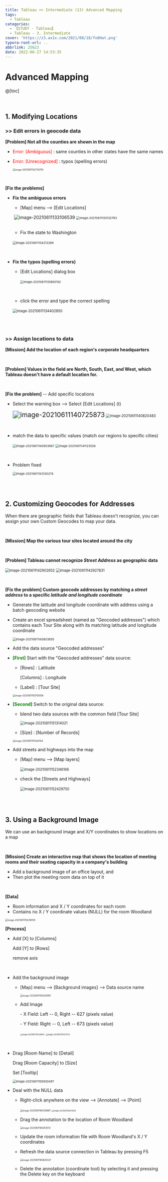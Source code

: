 ```yaml
---
title: Tableau >> Intermediate (13) Advanced Mapping
tags:
  - Tableau
categories:
  - 【STUDY - Tableau】
  - Tableau - 3. Intermediate
cover: 'https://z3.ax1x.com/2021/08/18/fo8Hat.png'
typora-root-url: ..
abbrlink: 25623
date: 2022-06-27 14:53:35
---
```


# Advanced Mapping

@[toc]

<br />

## **1. Modifying Locations**

### \>> Edit errors in geocode data

**[Problem] Not all the counties are shown in the map**

* <font color = 'red'>Error: [Ambiguous]</font> : same counties in other states have the same names

* <font color = 'red'>Error: [Unrecognized]</font> : typos (spelling errors)

  <img src="/images/S-Tableau-Intermediate-13-Advanced-Mapping/image-20210611142730705.png" alt="image-20210611142730705" style="zoom: 50%;" /> 

<br />

**[Fix the problems]**

* **Fix the ambiguous errors**

  * [Map] menu --> [Edit Locations]

  ​				![image-20210611133106539](/images/S-Tableau-Intermediate-13-Advanced-Mapping/image-20210611133106539.png) 	<img class = "inline-img"  src="/images/S-Tableau-Intermediate-13-Advanced-Mapping/image-20210611133132793-16563139674001.png" alt="image-20210611133132793" style="zoom:67%;" />

  <br />

  * Fix the state to Washington

  ​								<img src="/images/S-Tableau-Intermediate-13-Advanced-Mapping/image-20210611134212289.png" alt="image-20210611134212289" style="zoom:67%;" /> 

  <br />

* **Fix the typos (spelling errors)**

  * [Edit Locations] dialog box

    ​						<img src="/images/S-Tableau-Intermediate-13-Advanced-Mapping/image-20210611135850152.png" alt="image-20210611135850152" style="zoom:67%;" /> 

    <br />

  * click the error and type the correct spelling

  ​								<img src="/images/S-Tableau-Intermediate-13-Advanced-Mapping/image-20210611134402850.png" alt="image-20210611134402850" style="zoom: 80%;" /> 

<br />

<br />

### \>> Assign locations to data

**[Mission] Add the location of each region's corporate headquarters**

<br />

**[Problem] Values in the field are North, South, East, and West, which Tableau doesn't have a default location for.**

<br />

**[Fix the problem]** -- Add specific locations

* Select the warning box --> Select [Edit Locations] (t)

  <img class = "inline-img" src="/images/S-Tableau-Intermediate-13-Advanced-Mapping/image-20210611140725873.png" alt="image-20210611140725873" style="zoom:150%;" /> <img class = "inline-img" src="/images/S-Tableau-Intermediate-13-Advanced-Mapping/image-20210611140820483-16563139806243.png" alt="image-20210611140820483" style="zoom:80%;" />

  <br />

* match the data to specific values (match our regions to specific cities)

  <img src="/images/S-Tableau-Intermediate-13-Advanced-Mapping/image-20210611140903967.png" alt="image-20210611140903967" style="zoom: 67%;" />	<img src="/images/S-Tableau-Intermediate-13-Advanced-Mapping/image-20210611141123526-16563139852945.png" alt="image-20210611141123526" style="zoom: 67%;" />

  <br />

* Problem fixed

  <img src="/images/S-Tableau-Intermediate-13-Advanced-Mapping/image-20210611141330274.png" alt="image-20210611141330274" style="zoom: 67%;" /> 

<br />

<br />

## **2. Customizing Geocodes for Addresses**

When there are geographic fields that Tableau doesn't recognize, you can assign your own Custom Geocodes to map your data.

<br />

**[Mission] Map the various tour sites located around the city**

<br />

**[Problem] Tableau cannot recognize *Street Address* as geographic data** 

​																<img src="/images/S-Tableau-Intermediate-13-Advanced-Mapping/image-20210611142902652.png" alt="image-20210611142902652" style="zoom:80%;" />		<img src="/images/S-Tableau-Intermediate-13-Advanced-Mapping/image-20210611142927831-16563139932607.png" alt="image-20210611142927831" style="zoom:80%;" />

<br />

**[Fix the problem] Custom geocode addresses by matching a *street address* to a specific *latitude and longitude coordinate***

* Generate the latitude and longitude coordinate with address using a batch geocoding website

* Create an excel spreadsheet (named as "Geocoded addresses") which contains each Tour Site along with its matching latitude and longitude coordinate

  <img src="/images/S-Tableau-Intermediate-13-Advanced-Mapping/image-20210611145803655.png" alt="image-20210611145803655" style="zoom:67%;" />

* Add the data source "Geocoded addresses"

* **<font color = 'green'>[First]</font>** Start with the "Geocoded addresses" data source:

  * [Rows] : Latitude

    [Columns] : Longitude

  * [Label] : [Tour Site]

  <img src="/images/S-Tableau-Intermediate-13-Advanced-Mapping/image-20210611150700556.png" alt="image-20210611150700556" style="zoom:50%;" />

  <br />

* **<font color = 'green'>[Second]</font>** Switch to the original data source:

  * blend two data sources with the common field [Tour Site]

    <img src="/images/S-Tableau-Intermediate-13-Advanced-Mapping/image-20210611151314021.png" alt="image-20210611151314021" style="zoom:80%;" />

  * [Size] : [Number of Records]

  <img src="/images/S-Tableau-Intermediate-13-Advanced-Mapping/image-20210611151444104.png" alt="image-20210611151444104" style="zoom:50%;" />

  <br />

* Add streets and highways into the map

  * [Map] menu --> [Map layers]

    ​			<img src="/images/S-Tableau-Intermediate-13-Advanced-Mapping/image-20210611152346166.png" alt="image-20210611152346166" style="zoom:80%;" /> 

  * check the [Streets and Highways]

    ​			<img src="/images/S-Tableau-Intermediate-13-Advanced-Mapping/image-20210611152429750.png" alt="image-20210611152429750" style="zoom:80%;" /> 

<br />

<br />

## **3. Using a Background Image**

We can use an background image and X/Y coordinates to show locations  on a map

<br />

**[Mission] Create an interactive map that shows the location of meeting rooms and their seating capacity in a company's building**

* Add a background image of an office layout, and 
* Then plot the meeting room data on top of it

<br />

**[Data]**

* Room information and X / Y coordinates for each room
* Contains no X / Y coordinate values (NULL) for the room Woodland

<img src="/images/S-Tableau-Intermediate-13-Advanced-Mapping/image-20210611154316516.png" alt="image-20210611154316516" style="zoom: 50%;" />

<br />

**[Process]**

* Add [X] to [Columns]

  Add [Y] to [Rows]

  remove axis

  <br />

* Add the background image

  * [Map] menu --> [Background images] --> Data source name

    <img src="/images/S-Tableau-Intermediate-13-Advanced-Mapping/image-20210611155035997.png" alt="image-20210611155035997" style="zoom: 50%;" />

  * Add Image

    \- X Field:  Left -- 0, Right -- 627 (pixels value) 

    \- Y Field:  Right -- 0, Left -- 673 (pixels value)

     <img src="/images/S-Tableau-Intermediate-13-Advanced-Mapping/image-20210611155349612-16563141127019.png" alt="image-20210611155349612" style="zoom:40%;" />	<img src="/images/S-Tableau-Intermediate-13-Advanced-Mapping/image-20210611155531723.png" alt="image-20210611155531723" style="zoom:40%;" />

  <br />

* Drag [Room Name] to [Detail]

  Drag [Room Capacity] to [Size]

  Set [Tooltip]

  <img src="/images/S-Tableau-Intermediate-13-Advanced-Mapping/image-20210611155930497.png" alt="image-20210611155930497" style="zoom: 67%;" />

* Deal with the NULL data

  * Right-click anywhere on the view --> [Annotate] --> [Point]

    ​	<img src="/images/S-Tableau-Intermediate-13-Advanced-Mapping/image-20210611160129997.png" alt="image-20210611160129997" style="zoom: 50%;" />	<img src="/images/S-Tableau-Intermediate-13-Advanced-Mapping/image-20210611160210010-165631413185611.png" alt="image-20210611160210010" style="zoom:40%;" />

  * Drag the annotation to the location of Room Woodland

    <img src="/images/S-Tableau-Intermediate-13-Advanced-Mapping/image-20210611160451072.png" alt="image-20210611160451072" style="zoom:50%;" />

    <br />

    

  * Update the room information file with Room Woodland's X / Y coordinates

  * Refresh the data source connection in Tableau by pressing F5

    <img src="/images/S-Tableau-Intermediate-13-Advanced-Mapping/image-20210611160920327.png" alt="image-20210611160920327" style="zoom:50%;" />

    <br />

  * Delete the annotation (coordinate tool) by selecting it and pressing the Delete key on the keyboard 

<br />

<br />
